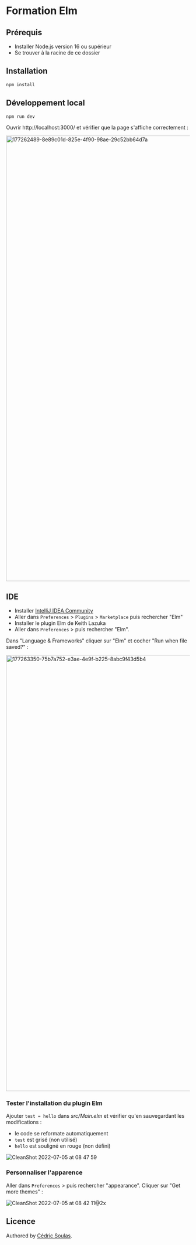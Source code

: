 # Formation Elm

## Prérequis

-   Installer Node.js version 16 ou supérieur
-   Se trouver à la racine de ce dossier

## Installation

```bash
npm install
```

## Développement local

```bash
npm run dev
```

Ouvrir http://localhost:3000/ et vérifier que la page s'affiche correctement :

<img width="1216" alt="177262489-8e89c01d-825e-4f90-98ae-29c52bb64d7a" src="https://user-images.githubusercontent.com/802010/177266915-ba0bcae3-0c7b-4dd1-a3d9-5997c315e131.png">

## IDE

-   Installer [IntelliJ IDEA Community](https://www.jetbrains.com/fr-fr/idea/download)
-   Aller dans `Preferences` > `Plugins` > `Marketplace` puis rechercher "Elm"
-   Installer le plugin Elm de Keith Lazuka
-   Aller dans `Preferences` > puis rechercher "Elm".

Dans "Language & Frameworks" cliquer sur "Elm" et cocher "Run when file saved?" :

<img width="1190" alt="177263350-75b7a752-e3ae-4e9f-b225-8abc9f43d5b4" src="https://user-images.githubusercontent.com/802010/177267238-acb94394-2f44-4f73-83ca-68756e584677.png">


### Tester l'installation du plugin Elm

Ajouter `test = hello` dans _src/Main.elm_ et vérifier qu'en sauvegardant les modifications :
- le code se reformate automatiquement
- `test` est grisé (non utilisé)
- `hello` est souligné en rouge (non défini)

![CleanShot 2022-07-05 at 08 47 59](https://user-images.githubusercontent.com/802010/177266883-de831d04-6b57-4361-8757-73ee5b8e7a1b.gif)

### Personnaliser l'apparence

Aller dans `Preferences` > puis rechercher "appearance". Cliquer sur "Get more themes" :

![CleanShot 2022-07-05 at 08 42 11@2x](https://user-images.githubusercontent.com/802010/177265830-caab61e3-ded5-4355-a2eb-c2dc93ef0fa5.png)


## Licence

Authored by [Cédric Soulas](https://twitter.com/CedricSoulas).

